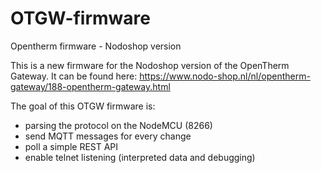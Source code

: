 # OTGW-firmware
Opentherm firmware - Nodoshop version

This is a new firmware for the Nodoshop version of the OpenTherm Gateway.
It can be found here: https://www.nodo-shop.nl/nl/opentherm-gateway/188-opentherm-gateway.html

The goal of this OTGW firmware is:
- parsing the protocol on the NodeMCU (8266)
- send MQTT messages for every change
- poll a simple REST API
- enable telnet listening (interpreted data and debugging)

